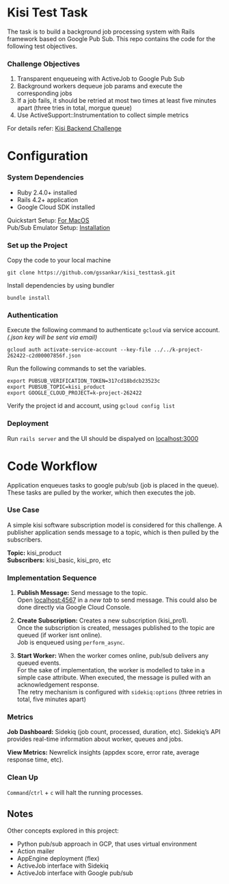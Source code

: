 # Kisi Test Task  

The task is to build a background job processing system with Rails framework based on Google Pub Sub. This repo contains the code for the following  test objectives. 

### Challenge Objectives 
1. Transparent enqueueing with ActiveJob to Google Pub Sub
2. Background workers dequeue job params and execute the corresponding jobs
3. If a job fails, it should be retried at most two times at least five minutes apart (three tries in total, morgue queue)
4. Use ActiveSupport::Instrumentation to collect simple metrics

For details refer: [Kisi Backend Challenge](https://gist.github.com/ce07c3/e8048fc468eef503cbc78a21855aa139#file-kisi-backend-challenge-2019-md)








# Configuration  

### System Dependencies

- Ruby 2.4.0+ installed <br>
- Rails 4.2+ application <br>
- Google Cloud SDK installed <br>

Quickstart Setup: [For MacOS](https://cloud.google.com/sdk/docs/quickstart-macos)<br>
Pub/Sub Emulator Setup: [Installation](https://cloud.google.com/pubsub/docs/emulator)


### Set up the Project 

Copy the code to your local machine

`git clone https://github.com/gssankar/kisi_testtask.git`

Install dependencies by using bundler 

`bundle install`


### Authentication 

Execute the following command to authenticate `gcloud` via service account. *(.json key will be sent via email)*

`gcloud auth activate-service-account --key-file ../../k-project-262422-c2d00007856f.json` 

Run the following commands to set the variables. 

```
export PUBSUB_VERIFICATION_TOKEN=317cd18bdcb23523c
export PUBSUB_TOPIC=kisi_product
export GOOGLE_CLOUD_PROJECT=k-project-262422
```
Verify the project id and account, using `gcloud config list` 



### Deployment     

Run `rails server` and the UI should be dispalyed on [localhost:3000](http://localhost:3000/)












# Code Workflow 

Application enqueues tasks to google pub/sub (job is placed in the queue). These tasks are pulled by the worker, which then executes the job.

### Use Case  

A simple kisi software subscription model is considered for this challenge. A publisher application sends message to a topic, which is then pulled by the subscribers. 

**Topic:** kisi_product <br>
**Subscribers:** kisi_basic, kisi_pro, etc





### Implementation Sequence 

1. **Publish Message:** Send message to the topic. <br>
Open [localhost:4567](http://localhost:4567/) in a *new tab* to send message. This could also be done directly via Google Cloud Console. 

2. **Create Subscription:** Creates a new subscription (kisi_pro1). <br> 
Once the subscription is created, messages published to the topic are queued (if worker isnt online). <br>
Job is enqueued using `perform_async`. <br>

3. **Start Worker:** When the worker comes online, pub/sub delivers any queued events. <br>
For the sake of implementation, the worker is modelled to take in a simple case attribute. When executed, the message is pulled with an acknowledgement response. <br> The retry mechanism is configured with `sidekiq:options` (three retries in total, five minutes apart) <br>





### Metrics

**Job Dashboard:** 			Sidekiq (job count, processed, duration, etc). Sidekiq’s API provides real-time information about worker, queues and jobs. 

**View Metrics:** 			Newrelick insights (appdex score, error rate, average response time, etc). 



### Clean Up 

`Command`/`ctrl` + `c` will halt the running processes.  





## Notes

Other concepts explored in this project: 

- Python pub/sub approach in GCP, that uses virtual environment
- Action mailer
- AppEngine deployment (flex)
- ActiveJob interface with Sidekiq 
- ActiveJob interface with Google pub/sub 

